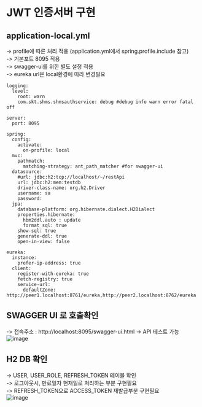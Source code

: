 # JWT 인증서버 구현
## application-local.yml
-> profile에 따른 처리 적용 (application.yml에서 spring.profile.include 참고) \
-> 기본포트 8095 적용 \
-> swagger-ui를 위한 별도 설정 적용 \
-> eureka url은 local환경에 따라 변경필요
```
logging:
  level:
    root: warn
    com.skt.shms.shmsauthservice: debug #debug info warn error fatal off

server:
  port: 8095

spring:
  config:
    activate:
      on-profile: local
  mvc:
    pathmatch:
      matching-strategy: ant_path_matcher #for swagger-ui
  datasource:
    #url: jdbc:h2:tcp://localhost/~/restApi
    url: jdbc:h2:mem:testdb
    driver-class-name: org.h2.Driver
    username: sa
    password:
  jpa:
    database-platform: org.hibernate.dialect.H2Dialect
    properties.hibernate:
      hbm2ddl.auto : update
      format_sql: true
    show-sql: true
    generate-ddl: true
    open-in-view: false

eureka:
  instance:
    prefer-ip-address: true
  client:
    register-with-eureka: true
    fetch-registry: true
    service-url:
      defaultZone: http://peer1.localhost:8761/eureka,http://peer2.localhost:8762/eureka
```
      
## SWAGGER UI 로 호출확인
-> 접속주소 : http://localhost:8095/swagger-ui.html
-> API 테스트 가능
![image](https://user-images.githubusercontent.com/16300042/152822290-5f09a79b-9fbc-4dd0-8435-13262ad55443.png)

## H2 DB 확인
-> USER, USER_ROLE, REFRESH_TOKEN 테이블 확인 \
-> 로그아웃시, 만료일자 현재일로 처리하는 부분 구현필요 \
-> REFRESH_TOKEN으로 ACCESS_TOKEN 재발급부분 구현필요 \
![image](https://user-images.githubusercontent.com/16300042/152822055-fb50dd8e-f011-4113-9f36-ffd6bc1c9362.png)
